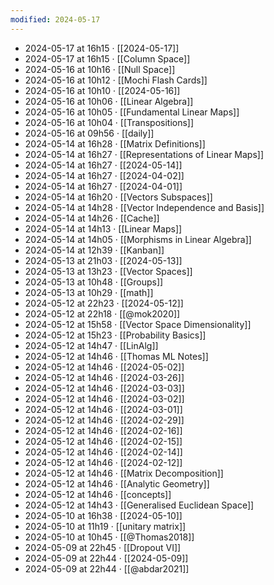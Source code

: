 ```yaml
---
modified: 2024-05-17
---
```

- 2024-05-17 at 16h15 · [[2024-05-17]]
- 2024-05-17 at 16h15 · [[Column Space]]
- 2024-05-16 at 10h16 · [[Null Space]]
- 2024-05-16 at 10h12 · [[Mochi Flash Cards]]
- 2024-05-16 at 10h10 · [[2024-05-16]]
- 2024-05-16 at 10h06 · [[Linear Algebra]]
- 2024-05-16 at 10h05 · [[Fundamental Linear Maps]]
- 2024-05-16 at 10h04 · [[Transpositions]]
- 2024-05-16 at 09h56 · [[daily]]
- 2024-05-14 at 16h28 · [[Matrix Definitions]]
- 2024-05-14 at 16h27 · [[Representations of Linear Maps]]
- 2024-05-14 at 16h27 · [[2024-05-14]]
- 2024-05-14 at 16h27 · [[2024-04-02]]
- 2024-05-14 at 16h27 · [[2024-04-01]]
- 2024-05-14 at 16h20 · [[Vectors Subspaces]]
- 2024-05-14 at 14h28 · [[Vector Independence and Basis]]
- 2024-05-14 at 14h26 · [[Cache]]
- 2024-05-14 at 14h13 · [[Linear Maps]]
- 2024-05-14 at 14h05 · [[Morphisms in Linear Algebra]]
- 2024-05-14 at 12h39 · [[Kanban]]
- 2024-05-13 at 21h03 · [[2024-05-13]]
- 2024-05-13 at 13h23 · [[Vector Spaces]]
- 2024-05-13 at 10h48 · [[Groups]]
- 2024-05-13 at 10h29 · [[math]]
- 2024-05-12 at 22h23 · [[2024-05-12]]
- 2024-05-12 at 22h18 · [[@mok2020]]
- 2024-05-12 at 15h58 · [[Vector Space Dimensionality]]
- 2024-05-12 at 15h23 · [[Probability Basics]]
- 2024-05-12 at 14h47 · [[LinAlg]]
- 2024-05-12 at 14h46 · [[Thomas ML Notes]]
- 2024-05-12 at 14h46 · [[2024-05-02]]
- 2024-05-12 at 14h46 · [[2024-03-26]]
- 2024-05-12 at 14h46 · [[2024-03-03]]
- 2024-05-12 at 14h46 · [[2024-03-02]]
- 2024-05-12 at 14h46 · [[2024-03-01]]
- 2024-05-12 at 14h46 · [[2024-02-29]]
- 2024-05-12 at 14h46 · [[2024-02-16]]
- 2024-05-12 at 14h46 · [[2024-02-15]]
- 2024-05-12 at 14h46 · [[2024-02-14]]
- 2024-05-12 at 14h46 · [[2024-02-12]]
- 2024-05-12 at 14h46 · [[Matrix Decomposition]]
- 2024-05-12 at 14h46 · [[Analytic Geometry]]
- 2024-05-12 at 14h46 · [[concepts]]
- 2024-05-12 at 14h43 · [[Generalised Euclidean Space]]
- 2024-05-10 at 16h38 · [[2024-05-10]]
- 2024-05-10 at 11h19 · [[unitary matrix]]
- 2024-05-10 at 10h45 · [[@Thomas2018]]
- 2024-05-09 at 22h45 · [[Dropout VI]]
- 2024-05-09 at 22h44 · [[2024-05-09]]
- 2024-05-09 at 22h44 · [[@abdar2021]]
